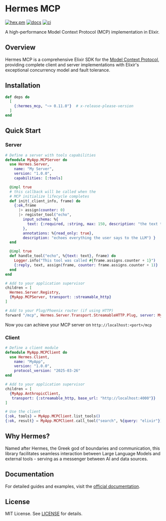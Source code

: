 # Hermes MCP

[![hex.pm](https://img.shields.io/hexpm/v/hermes_mcp.svg)](https://hex.pm/packages/hermes_mcp)
[![docs](https://img.shields.io/badge/hex-docs-blue.svg)](https://hexdocs.pm/hermes_mcp)
[![ci](https://github.com/cloudwalk/hermes-mcp/actions/workflows/ci.yml/badge.svg)](https://github.com/cloudwalk/hermes-mcp/actions/workflows/ci.yml)

A high-performance Model Context Protocol (MCP) implementation in Elixir.

## Overview

Hermes MCP is a comprehensive Elixir SDK for the [Model Context Protocol](https://spec.modelcontextprotocol.io/), providing complete client and server implementations with Elixir's exceptional concurrency model and fault tolerance.

## Installation

```elixir
def deps do
  [
    {:hermes_mcp, "~> 0.11.0"}  # x-release-please-version
  ]
end
```

## Quick Start

### Server

```elixir
# Define a server with tools capabilities
defmodule MyApp.MCPServer do
  use Hermes.Server, 
    name: "My Server", 
    version: "1.0.0", 
    capabilities: [:tools]

  @impl true
  # this callback will be called when the
  # MCP initialize lifecycle completes
  def init(_client_info, frame) do
    {:ok,frame
      |> assign(counter: 0)
      |> register_tool("echo",
        input_schema: %{
          text: {:required, :string, max: 150, description: "the text to be echoed"}
        },
        annotations: %{read_only: true},
        description: "echoes everything the user says to the LLM") }
  end

  @impl true
  def handle_tool("echo", %{text: text}, frame) do
    Logger.info("This tool was called #{frame.assigns.counter + 1}")
    {:reply, text, assign(frame, counter: frame.assigns.counter + 1)}
  end
end

# Add to your application supervisor
children = [
  Hermes.Server.Registry,
  {MyApp.MCPServer, transport: :streamable_http}
]

# Add to your Plug/Phoenix router (if using HTTP)
forward "/mcp", Hermes.Server.Transport.StreamableHTTP.Plug, server: MyApp.MCPServer
```

Now you can achieve your MCP server on `http://localhost:<port>/mcp`

### Client  

```elixir
# Define a client module
defmodule MyApp.MCPClient do
  use Hermes.Client,
    name: "MyApp",
    version: "1.0.0",
    protocol_version: "2025-03-26"
end

# Add to your application supervisor
children = [
  {MyApp.AnthropicClient, 
   transport: {:streamable_http, base_url: "http://localhost:4000"}}
]

# Use the client
{:ok, tools} = MyApp.MCPClient.list_tools()
{:ok, result} = MyApp.MCPClient.call_tool("search", %{query: "elixir"})
```

## Why Hermes?

Named after Hermes, the Greek god of boundaries and communication, this library facilitates seamless interaction between Large Language Models and external tools - serving as a messenger between AI and data sources.

## Documentation

For detailed guides and examples, visit the [official documentation](https://hexdocs.pm/hermes_mcp).

## License

MIT License. See [LICENSE](./LICENSE) for details.
